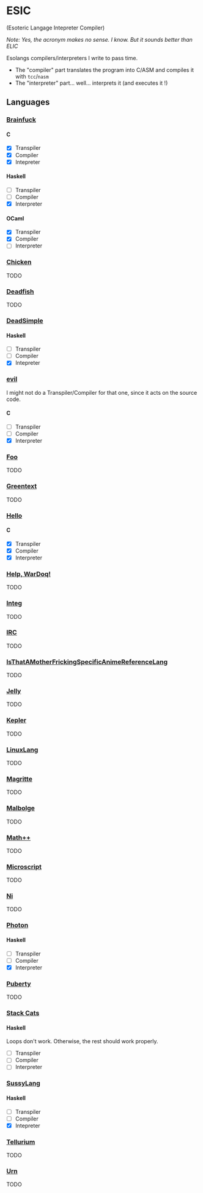 # ESIC

(Esoteric Langage Intepreter Compiler)

*Note: Yes, the acronym makes no sense. I know. But it sounds better than ELIC*

Esolangs compilers/interpreters I write to pass time.

- The "compiler" part translates the program into C/ASM and compiles it with `tcc`/`nasm`
- The "interpreter" part... well... interprets it (and executes it !)

## Languages

### [Brainfuck](https://esolangs.org/wiki/Brainfuck)

#### C

- [x] Transpiler
- [x] Compiler
- [x] Intepreter

#### Haskell

- [ ] Transpiler
- [ ] Compiler
- [x] Interpreter

#### OCaml

- [x] Transpiler
- [x] Compiler
- [ ] Interpreter

### [Chicken](https://esolangs.org/wiki/Chicken)
TODO

### [Deadfish](https://esolangs.org/wiki/Deadfish)
TODO

### [DeadSimple](https://esolangs.org/wiki/DeadSimple)

#### Haskell

- [ ] Transpiler
- [ ] Compiler
- [x] Intepreter

### [evil](https://esolangs.org/wiki/Evil)

I might not do a Transpiler/Compiler for that one, since it acts on the source code.

#### C

- [ ] Transpiler
- [ ] Compiler
- [x] Interpreter

### [Foo](https://esolangs.org/wiki/Foo)
TODO

### [Greentext](https://esolangs.org/wiki/Greentext)
TODO

### [Hello](https://esolangs.org/wiki/Hello)

#### C

- [x] Transpiler
- [x] Compiler
- [x] Interpreter

### [Help, WarDoq!](https://esolangs.org/wiki/Help,_WarDoq%21)
TODO

### [Integ](https://esolangs.org/wiki/Integ)
TODO

### [IRC](https://esolangs.org/wiki/IRC)
TODO

### [IsThatAMotherFrickingSpecificAnimeReferenceLang](https://esolangs.org/wiki/IsThatAMotherFrickingSpecificAnimeReferenceLang)
TODO

### [Jelly](https://esolangs.org/wiki/Jelly)
TODO

### [Kepler](https://esolangs.org/wiki/Kepler)
TODO

### [LinuxLang](https://esolangs.org/wiki/LinuxLang)
TODO

### [Magritte](https://esolangs.org/wiki/Magritte)
TODO

### [Malbolge](https://esolangs.org/wiki/Malbolge)
TODO

### [Math++](https://esolangs.org/wiki/Math%2B%2B)
TODO

### [Microscript](https://esolangs.org/wiki/Microscript)
TODO

### [Ni](https://esolangs.org/wiki/Ni)
TODO

### [Photon](https://esolangs.org/wiki/Photon)

#### Haskell

- [ ] Transpiler
- [ ] Compiler
- [x] Interpreter

### [Puberty](https://esolangs.org/wiki/PUBERTY)
TODO

### [Stack Cats](https://esolangs.org/wiki/Stack_Cats)

#### Haskell

Loops don't work. Otherwise, the rest should work properly.

- [ ] Transpiler
- [ ] Compiler
- [ ] Interpreter

### [SussyLang](https://esolangs.org/wiki/SussyLang)

#### Haskell

- [ ] Transpiler
- [ ] Compiler
- [x] Intepreter

### [Tellurium](https://esolangs.org/wiki/Tellurium)
TODO

### [Urn](https://esolangs.org/wiki/Urn)
TODO
